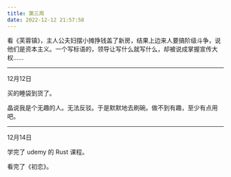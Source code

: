 ```yaml
---
title: 第三周
date: 2022-12-12 21:57:58
---
```

看《芙蓉镇》，主人公夫妇摆小摊挣钱盖了新房，结果上边来人要搞阶级斗争，说他们是资本主义。一个写标语的，领导让写什么就写什么，却被说成掌握宣传大权……

---

12月12日

买的睡袋到货了。

晶说我是个无趣的人。无法反驳。于是默默地去刷碗。做不到有趣，至少有点用吧。

---

12月14日

学完了 udemy 的 Rust 课程。

看完了《初恋》。